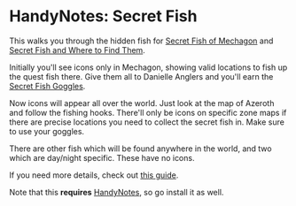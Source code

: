 # HandyNotes: Secret Fish

This walks you through the hidden fish for [Secret Fish of Mechagon](https://www.wowhead.com/achievement=13489/secret-fish-of-mechagon) and [Secret Fish and Where to Find Them](https://www.wowhead.com/achievement=13502/secret-fish-and-where-to-find-them).

Initially you'll see icons only in Mechagon, showing valid locations to fish up the quest fish there. Give them all to Danielle Anglers and you'll earn the [Secret Fish Goggles](https://www.wowhead.com/item=167698/secret-fish-goggles).

Now icons will appear all over the world. Just look at the map of Azeroth and follow the fishing hooks. There'll only be icons on specific zone maps if there are precise locations you need to collect the secret fish in. Make sure to use your goggles.

There are other fish which will be found anywhere in the world, and two which are day/night specific. These have no icons.

If you need more details, check out [this guide](https://www.wowhead.com/guide=8167/the-secret-fish).

Note that this **requires** [HandyNotes](https://www.curseforge.com/wow/addons/handynotes), so go install it as well.
